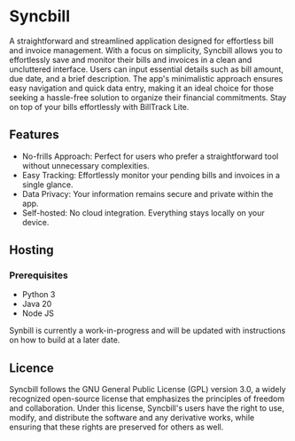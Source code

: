 # Syncbill
A straightforward and streamlined application designed for effortless bill and invoice management. With a focus on simplicity, Syncbill allows you to effortlessly save and monitor their bills and invoices in a clean and uncluttered interface. Users can input essential details such as bill amount, due date, and a brief description. The app's minimalistic approach ensures easy navigation and quick data entry, making it an ideal choice for those seeking a hassle-free solution to organize their financial commitments. Stay on top of your bills effortlessly with BillTrack Lite.

## Features
- No-frills Approach: Perfect for users who prefer a straightforward tool without unnecessary complexities.
- Easy Tracking: Effortlessly monitor your pending bills and invoices in a single glance.
- Data Privacy: Your information remains secure and private within the app.
- Self-hosted: No cloud integration. Everything stays locally on your device.

## Hosting
### Prerequisites
- Python 3
- Java 20
- Node JS

Synbill is currently a work-in-progress and will be updated with instructions on how to build at a later date.

## Licence
Syncbill follows the GNU General Public License (GPL) version 3.0, a widely recognized open-source license that emphasizes the principles of freedom and collaboration. Under this license, Syncbill's users have the right to use, modify, and distribute the software and any derivative works, while ensuring that these rights are preserved for others as well.
